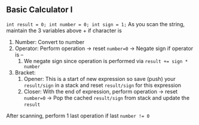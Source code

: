 ## Basic Calculator I ##
`
int result = 0;
int number = 0;
int sign = 1;
`
As you scan the string, maintain the 3 variables above + if character is

1.	Number: Convert to number
2.	Operator: Perform operation → reset `number=0` → Negate sign if operator is –
    1.	We negate sign since operation is performed via `result += sign * number`
3.	Bracket:
    1.	Opener: This is a start of new expression so save (push) your `result/sign` in a stack and reset `result/sign` for this expression
    2.	Closer: With the end of expression, perform operation → reset `number=0` 
        → Pop the cached `result/sign` from stack and update the `result`

After scanning, perform 1 last operation if last `number != 0`